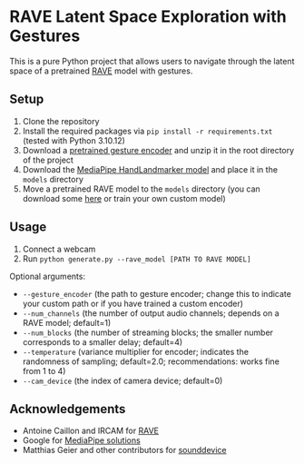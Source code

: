 # RAVE Latent Space Exploration with Gestures

This is a pure Python project that allows users to navigate through the latent space of a pretrained [RAVE](https://github.com/acids-ircam/RAVE) model with gestures.

## Setup
1) Clone the repository
2) Install the required packages via `pip install -r requirements.txt` (tested with Python 3.10.12)
3) Download a [pretrained gesture encoder](https://github.com/realfolkcode/rave-latent-gestures/releases/download/v1.0.0/models-data.zip) and unzip it in the root directory of the project
4) Download the [MediaPipe HandLandmarker model](https://storage.googleapis.com/mediapipe-models/hand_landmarker/hand_landmarker/float16/latest/hand_landmarker.task) and place it in the `models` directory
5) Move a pretrained RAVE model to the `models` directory (you can download some [here](https://acids-ircam.github.io/rave_models_download) or train your own custom model)

## Usage
1) Connect a webcam
2) Run `python generate.py --rave_model [PATH TO RAVE MODEL]`

Optional arguments:
- `--gesture_encoder` (the path to gesture encoder; change this to indicate your custom path or if you have trained a custom encoder)
- `--num_channels` (the number of output audio channels; depends on a RAVE model; default=1)
- `--num_blocks` (the number of streaming blocks; the smaller number corresponds to a smaller delay; default=4)
- `--temperature` (variance multiplier for encoder; indicates the randomness of sampling; default=2.0; recommendations: works fine from 1 to 4)
- `--cam_device` (the index of camera device; default=0)

## Acknowledgements
- Antoine Caillon and IRCAM for [RAVE](https://github.com/acids-ircam/RAVE)
- Google for [MediaPipe solutions](https://developers.google.com/mediapipe)
- Matthias Geier and other contributors for [sounddevice](https://github.com/spatialaudio/python-sounddevice/)
